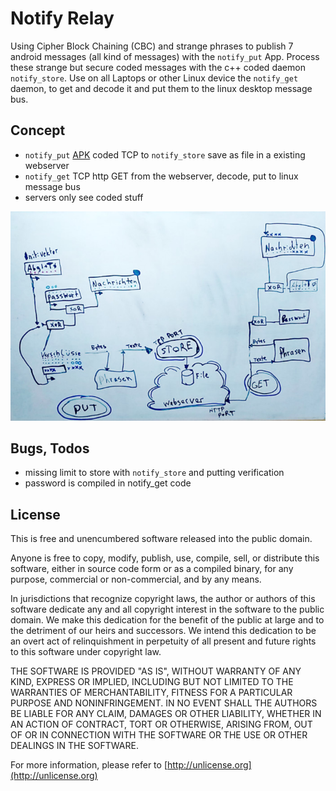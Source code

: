 # Notify Relay

Using Cipher Block Chaining (CBC) and strange phrases to publish 7 android
messages (all kind of messages) with the `notify_put` App. Process these
strange but secure coded messages with the c++ coded daemon `notify_store`.
Use on all Laptops or other Linux device the `notify_get` daemon, to
get and decode it and put them to the linux desktop message bus.

## Concept

- `notify_put` [APK](https://raw.githubusercontent.com/no-go/NotifyRelay/master/notify_put/release/notify_put-release.apk) coded TCP to `notify_store` save as file in a existing webserver
- `notify_get` TCP http GET from the webserver, decode, put to linux message bus
- servers only see coded stuff

![Sketch](concept.jpg)

## Bugs, Todos

- missing limit to store with `notify_store` and putting verification
- password is compiled in notify_get code

## License

This is free and unencumbered software released into the public domain.

Anyone is free to copy, modify, publish, use, compile, sell, or distribute this 
software, either in source code form or as a compiled binary, for any purpose, 
commercial or non-commercial, and by any means.

In jurisdictions that recognize copyright laws, the author or authors of this software 
dedicate any and all copyright interest in the software to the public domain. We make 
this dedication for the benefit of the public at large and to the detriment of our 
heirs and successors. We intend this dedication to be an overt act of relinquishment 
in perpetuity of all present and future rights to this software under copyright law.

THE SOFTWARE IS PROVIDED "AS IS", WITHOUT WARRANTY OF ANY KIND, EXPRESS OR IMPLIED, 
INCLUDING BUT NOT LIMITED TO THE WARRANTIES OF MERCHANTABILITY, FITNESS FOR A PARTICULAR 
PURPOSE AND NONINFRINGEMENT. IN NO EVENT SHALL THE AUTHORS BE LIABLE FOR ANY CLAIM, 
DAMAGES OR OTHER LIABILITY, WHETHER IN AN ACTION OF CONTRACT, TORT OR OTHERWISE, 
ARISING FROM, OUT OF OR IN CONNECTION WITH THE SOFTWARE OR THE USE OR OTHER 
DEALINGS IN THE SOFTWARE.

For more information, please refer to [http://unlicense.org](http://unlicense.org)
